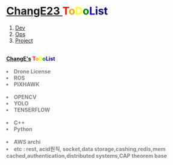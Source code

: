 <!DOCTYPE html>
<html>
<head>



<body>
  <h1><a href="https://github.com/ChangE23"> ChangE23 </a><span style="color:red">T<span style="color:orange">o<span style="color:yellow">D<span 
	style="color:green">o<span style="color:blue">L<span style="color:navy">i<span style="color:puple">st<span style="color:gray"></h1>
  <div id="grid">
    <ol>
      <li><a href="https://change23.github.io/my_blog/">Dev</a></li>
      <li><a href="http://hanjari.cf">Ops</a></li>
      <li><a href="https://github.com/ChangE23">Project</a></li>
    </ol>
	
	
<br>	
<hl><strong><a href="https://github.com/ChangE23">ChangE's</a> <span style="color:red">T<span style="color:orange">o<span style="color:yellow">D<span style="color:green">o<span style="color:blue">L<span style="color:navy">i<span style="color:puple">st<span style="color:gray">
	<br>
<br>
<li>   Drone License </li>
<li>   ROS </li>
<li>   PIXHAWK </li>

<br>
<li>  OPENCV </li>
<li>  YOLO </li>
<li>  TENSERFLOW </li>

<br>
<li>  C++</li>
<li>  Python</li>
<br>
<li>  AWS archi </li>
<li> etc : rest, acid원칙, socket,data storage,cashing,redis,mem cached,authentication,distributed systems,CAP theorem base 
<br>
